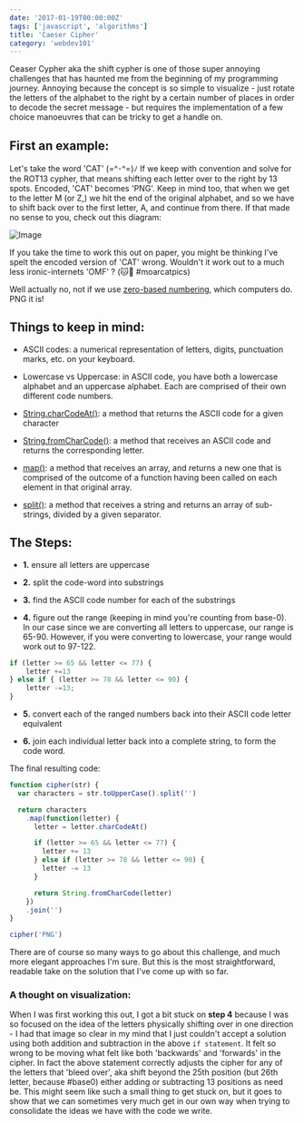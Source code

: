 ```yaml
---
date: '2017-01-19T00:00:00Z'
tags: ['javascript', 'algorithms']
title: 'Caeser Cipher'
category: 'webdev101'
---
```


Ceaser Cypher aka the shift cypher is one of those super annoying challenges that has haunted me from the beginning of my programming journey. Annoying because the concept is so simple to visualize - just rotate the letters of the alphabet to the right by a certain number of places in order to decode the secret message - but requires the implementation of a few choice manoeuvres that can be tricky to get a handle on.

## First an example:

Let's take the word 'CAT' (=^･^=)ﾉ If we keep with convention and solve for the ROT13 cypher, that means shifting each letter over to the right by 13 spots. Encoded, 'CAT' becomes 'PNG'. Keep in mind too, that when we get to the letter M (or Z,) we hit the end of the original alphabet, and so we have to shift back over to the first letter, A, and continue from there. If that made no sense to you, check out this diagram:

![Image](https://upload.wikimedia.org/wikipedia/commons/thumb/4/4a/Caesar_cipher_left_shift_of_3.svg/856px-Caesar_cipher_left_shift_of_3.svg.png)

If you take the time to work this out on paper, you might be thinking I've spelt the encoded version of 'CAT' wrong. Wouldn't it work out to a much less ironic-internets 'OMF' ? (🐱📸 #moarcatpics)

Well actually no, not if we use [zero-based numbering](https://en.wikipedia.org/wiki/Zero-based_numbering), which computers do. PNG it is!

## Things to keep in mind:

- ASCII codes: a numerical representation of letters, digits, punctuation marks, etc. on your keyboard.

- Lowercase vs Uppercase: in ASCII code, you have both a lowercase alphabet and an uppercase alphabet. Each are comprised of their own different code numbers.

- [String.charCodeAt()](https://developer.mozilla.org/en-US/docs/Web/JavaScript/Reference/Global_Objects/String/charCodeAt): a method that returns the ASCII code for a given character

- [String.fromCharCode()](https://developer.mozilla.org/en-US/docs/Web/JavaScript/Reference/Global_Objects/String/charCodeAt): a method that receives an ASCII code and returns the corresponding letter.

- [map()](https://developer.mozilla.org/en/docs/Web/JavaScript/Reference/Global_Objects/Array/map): a method that receives an array, and returns a new one that is comprised of the outcome of a function having been called on each element in that original array.

- [split()](https://developer.mozilla.org/en-US/docs/Web/JavaScript/Reference/Global_Objects/String/split): a method that receives a string and returns an array of sub-strings, divided by a given separator.

## The Steps:

- **1.** ensure all letters are uppercase

- **2.** split the code-word into substrings

- **3.** find the ASCII code number for each of the substrings

- **4.** figure out the range (keeping in mind you're counting from base-0). In our case since we are converting all letters to uppercase, our range is 65-90. However, if you were converting to lowercase, your range would work out to 97-122.

```javascript
if (letter >= 65 && letter <= 77) {
	letter +=13
} else if { (letter >= 78 && letter <= 90) {
	letter -=13;
}
```

- **5.** convert each of the ranged numbers back into their ASCII code letter equivalent

- **6.** join each individual letter back into a complete string, to form the code word.

The final resulting code:

```javascript
function cipher(str) {
  var characters = str.toUpperCase().split('')

  return characters
    .map(function(letter) {
      letter = letter.charCodeAt()

      if (letter >= 65 && letter <= 77) {
        letter += 13
      } else if (letter >= 78 && letter <= 90) {
        letter -= 13
      }

      return String.fromCharCode(letter)
    })
    .join('')
}

cipher('PNG')
```

There are of course so many ways to go about this challenge, and much more elegant approaches I'm sure. But this is the most straightforward, readable take on the solution that I've come up with so far.

### A thought on visualization:

When I was first working this out, I got a bit stuck on **step 4** because I was so focused on the idea of the letters physically shifting over in one direction - I had that image so clear in my mind that I just couldn't accept a solution using both addition and subtraction in the above `if statement`. It felt so wrong to be moving what felt like both 'backwards' and 'forwards' in the cipher. In fact the above statement correctly adjusts the cipher for any of the letters that 'bleed over', aka shift beyond the 25th position (but 26th letter, because #base0) either adding or subtracting 13 positions as need be. This might seem like such a small thing to get stuck on, but it goes to show that we can sometimes very much get in our own way when trying to consolidate the ideas we have with the code we write.
